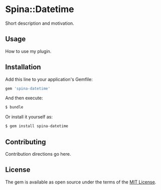 # Spina::Datetime
Short description and motivation.

## Usage
How to use my plugin.

## Installation
Add this line to your application's Gemfile:

```ruby
gem 'spina-datetime'
```

And then execute:
```bash
$ bundle
```

Or install it yourself as:
```bash
$ gem install spina-datetime
```

## Contributing
Contribution directions go here.

## License
The gem is available as open source under the terms of the [MIT License](http://opensource.org/licenses/MIT).
